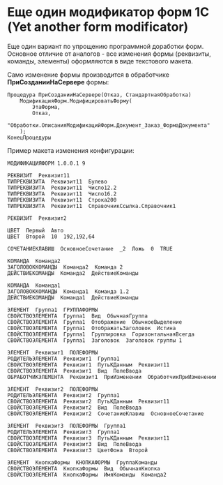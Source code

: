 # Еще один модификатор форм 1С (Yet another form modificator)

Еще один вариант по упрощению программной доработки форм. Основное отличие от аналогов - все изменения формы (реквизиты, команды, элементы) оформляются в виде текстового макета.

Само изменение формы производится в обработчике **ПриСозданииНаСервере** формы:

``` bsl
Процедура ПриСозданииНаСервере(Отказ, СтандартнаяОбработка)
	МодификацияФорм.МодифицироватьФорму(
		ЭтаФорма,
		Отказ,
		"Обработки.ОписанияМодификацийФорм.Документ_Заказ_ФормаДокумента"
	);
КонецПроцедуры
```

Пример макета изменения конфигурации:

```
МОДИФИКАЦИЯФОРМ 1.0.0.1 9

РЕКВИЗИТ  Реквизит11
ТИПРЕКВИЗИТА  Реквизит11  Булево
ТИПРЕКВИЗИТА  Реквизит11  Число12.2
ТИПРЕКВИЗИТА  Реквизит11  Число16.2
ТИПРЕКВИЗИТА  Реквизит11  Строка200
ТИПРЕКВИЗИТА  Реквизит11  СправочникСсылка.Справочник1

РЕКВИЗИТ  Реквизит2

ЦВЕТ  Первый  Авто
ЦВЕТ  Второй  10  192,192,64

СОЧЕТАНИЕКЛАВИШ  ОсновноеСочетание  _2  Ложь  0  TRUE

КОМАНДА  Команда2
ЗАГОЛОВОККОМАНДЫ  Команда2  Команда 2
ДЕЙСТВИЕКОМАНДЫ  Команда2  ДействиеКоманды

КОМАНДА  Команда1
ЗАГОЛОВОККОМАНДЫ  Команда1  Команда 1.2
ДЕЙСТВИЕКОМАНДЫ  Команда1  ДействиеКоманды

ЭЛЕМЕНТ  Группа1  ГРУППАФОРМЫ
СВОЙСТВОЭЛЕМЕНТА  Группа1  Вид  ОбычнаяГруппа
СВОЙСТВОЭЛЕМЕНТА  Группа1  Отображение  ОбычноеВыделение
СВОЙСТВОЭЛЕМЕНТА  Группа1  ОтображатьЗаголовок  Истина
СВОЙСТВОЭЛЕМЕНТА  Группа1  Группировка  ГоризонтальнаяВсегда
СВОЙСТВОЭЛЕМЕНТА  Группа1  Заголовок  Заголовок группы 1

ЭЛЕМЕНТ  Реквизит1  ПОЛЕФОРМЫ
РОДИТЕЛЬЭЛЕМЕНТА  Реквизит1  Группа1
СВОЙСТВОЭЛЕМЕНТА  Реквизит1  ПутьКДанным  Реквизит11
СВОЙСТВОЭЛЕМЕНТА  Реквизит1  Вид  ПолеВвода
ОБРАБОТЧИКЭЛЕМЕНТА  Реквизит1  ПриИзменении  ОбработчикПриИзменении

ЭЛЕМЕНТ  Реквизит2  ПОЛЕФОРМЫ
РОДИТЕЛЬЭЛЕМЕНТА  Реквизит2  Группа1
СВОЙСТВОЭЛЕМЕНТА  Реквизит2  ПутьКДанным  Реквизит11
СВОЙСТВОЭЛЕМЕНТА  Реквизит2  Вид  ПолеВвода
СВОЙСТВОЭЛЕМЕНТА  Реквизит2  СочетаниеКлавиш  ОсновноеСочетание

ЭЛЕМЕНТ  Реквизит3  ПОЛЕФОРМЫ  Группа1
РОДИТЕЛЬЭЛЕМЕНТА  Реквизит3  Группа1
СВОЙСТВОЭЛЕМЕНТА  Реквизит3  ПутьКДанным  Реквизит11
СВОЙСТВОЭЛЕМЕНТА  Реквизит3  Вид  ПолеВвода
СВОЙСТВОЭЛЕМЕНТА  Реквизит3  ЦветФона  Второй

ЭЛЕМЕНТ  КнопкаФормы  КНОПКАФОРМЫ  ГруппаКоманды
СВОЙСТВОЭЛЕМЕНТА  КнопкаФормы  Вид  ОбычнаяКнопка
СВОЙСТВОЭЛЕМЕНТА  КнопкаФормы  ИмяКоманды  Команда2
```
